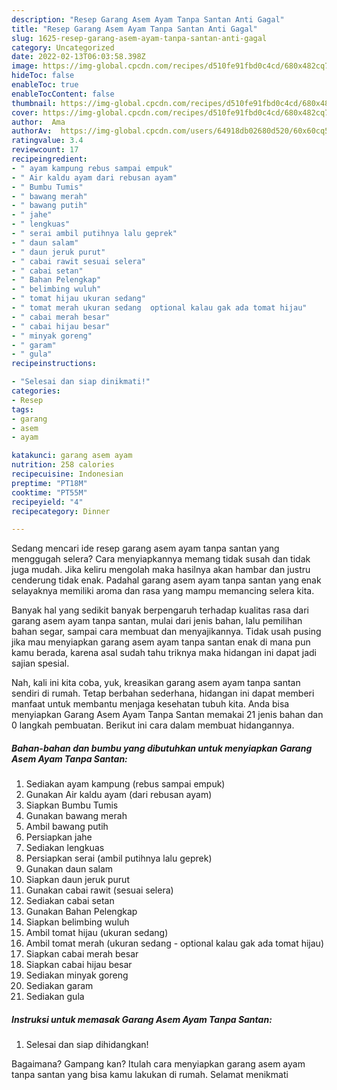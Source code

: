 ```yaml
---
description: "Resep Garang Asem Ayam Tanpa Santan Anti Gagal"
title: "Resep Garang Asem Ayam Tanpa Santan Anti Gagal"
slug: 1625-resep-garang-asem-ayam-tanpa-santan-anti-gagal
category: Uncategorized
date: 2022-02-13T06:03:58.398Z
image: https://img-global.cpcdn.com/recipes/d510fe91fbd0c4cd/680x482cq70/garang-asem-ayam-tanpa-santan-foto-resep-utama.jpg
hideToc: false
enableToc: true
enableTocContent: false
thumbnail: https://img-global.cpcdn.com/recipes/d510fe91fbd0c4cd/680x482cq70/garang-asem-ayam-tanpa-santan-foto-resep-utama.jpg
cover: https://img-global.cpcdn.com/recipes/d510fe91fbd0c4cd/680x482cq70/garang-asem-ayam-tanpa-santan-foto-resep-utama.jpg
author:  Ama
authorAv:  https://img-global.cpcdn.com/users/64918db02680d520/60x60cq50/avatar.jpg
ratingvalue: 3.4
reviewcount: 17
recipeingredient:
- " ayam kampung rebus sampai empuk"
- " Air kaldu ayam dari rebusan ayam"
- " Bumbu Tumis"
- " bawang merah"
- " bawang putih"
- " jahe"
- " lengkuas"
- " serai ambil putihnya lalu geprek"
- " daun salam"
- " daun jeruk purut"
- " cabai rawit sesuai selera"
- " cabai setan"
- " Bahan Pelengkap"
- " belimbing wuluh"
- " tomat hijau ukuran sedang"
- " tomat merah ukuran sedang  optional kalau gak ada tomat hijau"
- " cabai merah besar"
- " cabai hijau besar"
- " minyak goreng"
- " garam"
- " gula"
recipeinstructions:

- "Selesai dan siap dinikmati!"
categories:
- Resep
tags:
- garang
- asem
- ayam

katakunci: garang asem ayam 
nutrition: 258 calories
recipecuisine: Indonesian
preptime: "PT18M"
cooktime: "PT55M"
recipeyield: "4"
recipecategory: Dinner

---
```



Sedang mencari ide resep garang asem ayam tanpa santan yang menggugah selera? Cara menyiapkannya memang tidak susah dan tidak juga mudah. Jika keliru mengolah maka hasilnya akan hambar dan justru cenderung tidak enak. Padahal garang asem ayam tanpa santan yang enak selayaknya memiliki aroma dan rasa yang mampu memancing selera kita.


Banyak hal yang sedikit banyak berpengaruh terhadap kualitas rasa dari garang asem ayam tanpa santan, mulai dari jenis bahan, lalu pemilihan bahan segar, sampai cara membuat dan menyajikannya. Tidak usah pusing jika mau menyiapkan garang asem ayam tanpa santan enak di mana pun kamu berada, karena asal sudah tahu triknya maka hidangan ini dapat jadi sajian spesial.




Nah, kali ini kita coba, yuk, kreasikan garang asem ayam tanpa santan sendiri di rumah. Tetap berbahan sederhana, hidangan ini dapat memberi manfaat untuk membantu menjaga kesehatan tubuh kita. Anda bisa menyiapkan Garang Asem Ayam Tanpa Santan memakai 21 jenis bahan dan 0 langkah pembuatan. Berikut ini cara dalam membuat hidangannya.

<!--inarticleads1-->

##### Bahan-bahan dan bumbu yang dibutuhkan untuk menyiapkan Garang Asem Ayam Tanpa Santan:

1. Sediakan  ayam kampung (rebus sampai empuk)
1. Gunakan  Air kaldu ayam (dari rebusan ayam)
1. Siapkan  Bumbu Tumis
1. Gunakan  bawang merah
1. Ambil  bawang putih
1. Persiapkan  jahe
1. Sediakan  lengkuas
1. Persiapkan  serai (ambil putihnya lalu geprek)
1. Gunakan  daun salam
1. Siapkan  daun jeruk purut
1. Gunakan  cabai rawit (sesuai selera)
1. Sediakan  cabai setan
1. Gunakan  Bahan Pelengkap
1. Siapkan  belimbing wuluh
1. Ambil  tomat hijau (ukuran sedang)
1. Ambil  tomat merah (ukuran sedang - optional kalau gak ada tomat hijau)
1. Siapkan  cabai merah besar
1. Siapkan  cabai hijau besar
1. Sediakan  minyak goreng
1. Sediakan  garam
1. Sediakan  gula




<!--inarticleads2-->

##### Instruksi untuk memasak Garang Asem Ayam Tanpa Santan:


1. Selesai dan siap dihidangkan!



Bagaimana? Gampang kan? Itulah cara menyiapkan garang asem ayam tanpa santan yang bisa kamu lakukan di rumah. Selamat menikmati
